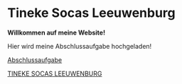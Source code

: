 # Tineke Socas Leeuwenburg

  **Willkommen auf meine Website!**
  
  Hier wird meine Abschlussaufgabe hochgeladen!

  [Abschlussaufgabe](Liste.html)


[TINEKE SOCAS LEEUWENBURG](https://github.com/TinekeSocas/Computerbenutzung-und-Programmieren-SoSe-2024/blob/main/IMG_3028.png)
